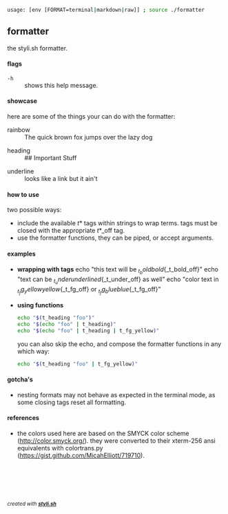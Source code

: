 
```sh
usage: [env [FORMAT=terminal|markdown|raw]] ; source ./formatter
```

## formatter

the styli.sh formatter.

#### flags

<dl>
	<dt><code>-h</code></dt>
	<dd>shows this help message.<br/></dd>
</dl>

#### showcase

here are some of the things your can do with the formatter:

<dl>
	<dt>rainbow</dt>
	<dd>The quick brown fox jumps over the lazy dog<br/></dd>
</dl>
<dl>
	<dt>heading</dt>
	<dd>## Important Stuff<br/></dd>
</dl>
<dl>
	<dt>underline</dt>
	<dd>looks like a link but it ain't<br/></dd>
</dl>
 
#### how to use
 
two possible ways:

- include the available _t_* tags within strings to wrap terms.
  tags must be closed with the appropriate _t_*_off tag.
- use the formatter functions, they can be piped, or accept arguments.

#### examples

- **wrapping with tags**
  echo "this text will be ${_t_bold}bold${_t_bold_off}"
  echo "text can be ${_t_under}underlined${_t_under_off} as well"
  echo "color text in ${_t_fg_yellow}yellow${_t_fg_off} or ${_t_fg_blue}blue${_t_fg_off}"
- **using functions**
  ```sh
  echo "$(t_heading "foo")"
  echo "$(echo "foo" | t_heading)"
  echo "$(echo "foo" | t_heading | t_fg_yellow)"
  ```
  
  you can also skip the echo, and compose the formatter functions in any which way:
  ```sh
  echo "$(t_heading "foo" | t_fg_yellow)"
  ```

#### gotcha's

- nesting formats may not behave as expected in the terminal mode, as some 
  closing tags reset all formatting.

#### references

- the colors used here are based on the SMYCK color scheme (http://color.smyck.org/).
  they were converted to their xterm-256 ansi equivalents with colortrans.py (https://gist.github.com/MicahElliott/719710).



<br/><br/>
---
<sup><i>created with <b><a href="https://github.com/eliranmal/styli.sh">styli.sh</a></b></i></sup>
